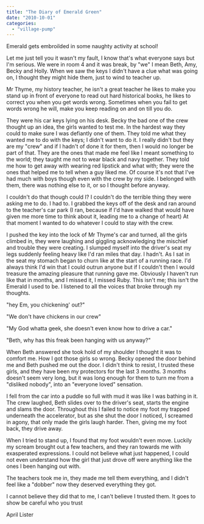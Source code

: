 ```yaml
---
title: "The Diary of Emerald Green"
date: "2010-10-01"
categories: 
  - "village-pump"
---
```


Emerald gets embroilded in some naughty activity at school!

Let me just tell you it wasn't my fault, I know that's what everyone says but I'm serious. We were in room 4 and it was break, by "we" I mean Beth, Amy, Becky and Holly. When we saw the keys I didn't have a clue what was going on, I thought they might hide them, just to wind to teacher up.

Mr Thyme, my history teacher, he isn't a great teacher he likes to make you stand up in front of everyone to read out hard historical books, he likes to correct you when you get words wrong. Sometimes when you fail to get words wrong he will, make you keep reading on and on till you do.

They were his car keys lying on his desk. Becky the bad one of the crew thought up an idea, the girls wanted to test me. In the hardest way they could to make sure I was defiantly one of them. They told me what they wanted me to do with the keys; I didn't want to do it. I really didn't but they are my "crew" and if I hadn't of done it for them, then I would no longer be part of that. They are the ones that made me feel like I meant something to the world; they taught me not to wear black and navy together. They told me how to get away with wearing red lipstick and what with; they were the ones that helped me to tell when a guy liked me. Of course it's not that I've had much with boys though even with the crew by my side. I belonged with them, there was nothing else to it, or so I thought before anyway.

I couldn't do that though could I? I couldn't do the terrible thing they were asking me to do. I had to. I grabbed the keys off of the desk and ran around to the teacher's car park (I ran, because if I'd have walked that would have given me more time to think about it, leading me to a change of heart) At that moment I wanted to do whatever I could to stay with the crew.

I pushed the key into the lock of Mr Thyme's car and turned, all the girls climbed in, they were laughing and giggling acknowledging the mischief and trouble they were creating. I slumped myself into the driver's seat my legs suddenly feeling heavy like I'd ran miles that day. I hadn't. As I sat in the seat my stomach began to churn like at the start of a running race. I'd always think I'd win that I could outrun anyone but if I couldn't then I would treasure the amazing pleasure that running gave me. Obviously I haven't run like that in months, and I missed it, I missed Ruby. This isn't me; this isn't the Emerald I used to be. I listened to all the voices that broke through my thoughts.

"hey Em, you chickening' out?"

"We don't have chickens in our crew"

"My God whatta geek, she doesn't even know how to drive a car."

"Beth, why has this freak been hanging with us anyway?"

When Beth answered she took hold of my shoulder I thought it was to comfort me. How I got those girls so wrong. Becky opened the door behind me and Beth pushed me out the door. I didn't think to resist, I trusted these girls, and they have been my protectors for the last 3 months. 3 months doesn't seem very long, but it was long enough for them to turn me from a "disliked nobody", into an "everyone loved" sensation.

I fell from the car into a puddle so full with mud it was like I was bathing in it. The crew laughed, Beth slides over to the driver's seat, starts the engine and slams the door. Throughout this I failed to notice my foot my trapped underneath the accelerator, but as she shut the door I noticed, I screamed in agony, that only made the girls laugh harder. Then, giving me my foot back, they drive away.

When I tried to stand up, I found that my foot wouldn't even move. Luckily my scream brought out a few teachers, and they ran towards me with exasperated expressions. I could not believe what just happened, I could not even understand how the girl that just drove off were anything like the ones I been hanging out with.

The teachers took me in, they made me tell them everything, and I didn't feel like a "dobber" now they deserved everything they got.

I cannot believe they did that to me, I can't believe I trusted them. It goes to show be careful who you trust

April Lister
